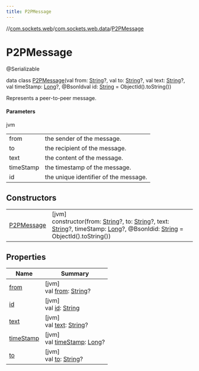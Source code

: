 ```yaml
---
title: P2PMessage
---
```

//[com.sockets.web](../../../index.html)/[com.sockets.web.data](../index.html)/[P2PMessage](index.html)



# P2PMessage





@Serializable



data class [P2PMessage](index.html)(val from: [String](https://kotlinlang.org/api/latest/jvm/stdlib/kotlin/-string/index.html)?, val to: [String](https://kotlinlang.org/api/latest/jvm/stdlib/kotlin/-string/index.html)?, val text: [String](https://kotlinlang.org/api/latest/jvm/stdlib/kotlin/-string/index.html)?, val timeStamp: [Long](https://kotlinlang.org/api/latest/jvm/stdlib/kotlin/-long/index.html)?, @BsonIdval id: [String](https://kotlinlang.org/api/latest/jvm/stdlib/kotlin/-string/index.html) = ObjectId().toString())

Represents a peer-to-peer message.



#### Parameters


jvm

| | |
|---|---|
| from | the sender of the message. |
| to | the recipient of the message. |
| text | the content of the message. |
| timeStamp | the timestamp of the message. |
| id | the unique identifier of the message. |



## Constructors


| | |
|---|---|
| [P2PMessage](-p2-p-message.html) | [jvm]<br>constructor(from: [String](https://kotlinlang.org/api/latest/jvm/stdlib/kotlin/-string/index.html)?, to: [String](https://kotlinlang.org/api/latest/jvm/stdlib/kotlin/-string/index.html)?, text: [String](https://kotlinlang.org/api/latest/jvm/stdlib/kotlin/-string/index.html)?, timeStamp: [Long](https://kotlinlang.org/api/latest/jvm/stdlib/kotlin/-long/index.html)?, @BsonIdid: [String](https://kotlinlang.org/api/latest/jvm/stdlib/kotlin/-string/index.html) = ObjectId().toString()) |


## Properties


| Name | Summary |
|---|---|
| [from](from.html) | [jvm]<br>val [from](from.html): [String](https://kotlinlang.org/api/latest/jvm/stdlib/kotlin/-string/index.html)? |
| [id](id.html) | [jvm]<br>val [id](id.html): [String](https://kotlinlang.org/api/latest/jvm/stdlib/kotlin/-string/index.html) |
| [text](text.html) | [jvm]<br>val [text](text.html): [String](https://kotlinlang.org/api/latest/jvm/stdlib/kotlin/-string/index.html)? |
| [timeStamp](time-stamp.html) | [jvm]<br>val [timeStamp](time-stamp.html): [Long](https://kotlinlang.org/api/latest/jvm/stdlib/kotlin/-long/index.html)? |
| [to](to.html) | [jvm]<br>val [to](to.html): [String](https://kotlinlang.org/api/latest/jvm/stdlib/kotlin/-string/index.html)? |

